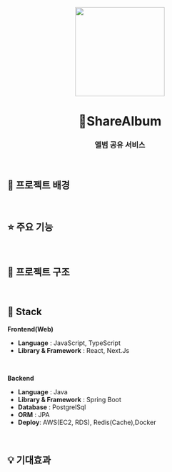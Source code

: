 <p align="middle" >
  <img width="200px;" src=""/>
</p>
<h1 align="middle">ShareAlbum</h1>
<h3 align="middle">앨범 공유 서비스</h3>
<br/>

## 🌁 프로젝트 배경

<br/>

## ⭐ 주요 기능
<!--
- **메인페이지** : 
- **양식 선택** : 
- **양식 미리보기** : 
- **양식 제작** : 
- **양식 PDF저장/생성** : 
- **양식 검색** : 
- **로그인/회원가입** : 
- **마이페이지** : 
-->

<br/>

## 🔨 프로젝트 구조
<br/>

## 🔧 Stack

**Frontend(Web)**
- **Language** : JavaScript, TypeScript
- **Library & Framework** : React, Next.Js
<br/>

**Backend**
- **Language** : Java 
- **Library & Framework** : Spring Boot
- **Database** : PostgrelSql
- **ORM** : JPA
- **Deploy**: AWS(EC2, RDS), Redis(Cache),Docker
<br/>

## 💡 기대효과


<br/>
